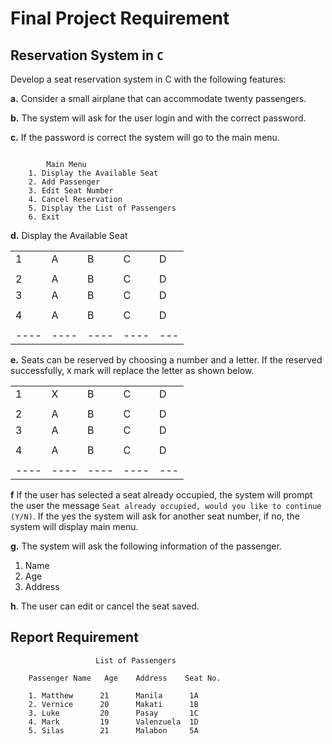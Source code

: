 # Final Project Requirement

## Reservation System in `C`

Develop a seat reservation system in C with the following features:

**a.** Consider a small airplane that can accommodate twenty passengers.

**b.** The system will ask for the user login and with the correct password.

**c.** If the password is correct the system will go to the main menu.

``` Sample Mapping

        Main Menu
    1. Display the Available Seat
    2. Add Passenger
    3. Edit Seat Number
    4. Cancel Reservation
    5. Display the List of Passengers
    6. Exit

```

**d.** Display the Available Seat

|      |      |      |      |     |
| ---- | ---- | ---- | ---- | --- |
| 1    | A    | B    | C    | D   |
|      |      |      |      |     |
| 2    | A    | B    | C    | D   |
| 3    | A    | B    | C    | D   |
|      |      |      |      |
| 4    | A    | B    | C    | D   |
|      |      |      |      |     |
| ---- | ---- | ---- | ---- | --- |

**e.** Seats can be reserved by choosing a number and a letter. If the reserved successfully, `X` mark will replace the letter as shown below.

|      |      |      |      |     |
| ---- | ---- | ---- | ---- | --- |
| 1    | X    | B    | C    | D   |
|      |      |      |      |     |
| 2    | A    | B    | C    | D   |
| 3    | A    | B    | C    | D   |
|      |      |      |      |
| 4    | A    | B    | C    | D   |
|      |      |      |      |     |
| ---- | ---- | ---- | ---- | --- |

**f** If the user has selected a seat already occupied, the system will prompt the user the message `Seat already occupied, would you like to continue (Y/N)`.
If the yes the system will ask for another seat number, if no, the system will display main menu.

**g.** The system will ask the following information of the passenger.

1. Name
2. Age
3. Address

**h**. The user can edit or cancel the seat saved.

## Report Requirement

``` The expectation
                   List of Passengers
    
    Passenger Name   Age    Address    Seat No.
    
    1. Matthew      21      Manila      1A
    2. Vernice      20      Makati      1B
    3. Luke         20      Pasay       1C
    4. Mark         19      Valenzuela  1D
    5. Silas        21      Malabon     5A
```
